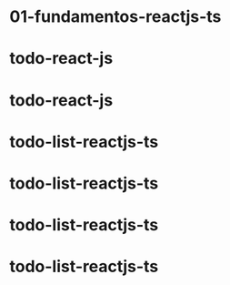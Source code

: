 # 01-fundamentos-reactjs-ts
# todo-react-js
# todo-react-js
# todo-list-reactjs-ts
# todo-list-reactjs-ts
# todo-list-reactjs-ts
# todo-list-reactjs-ts
